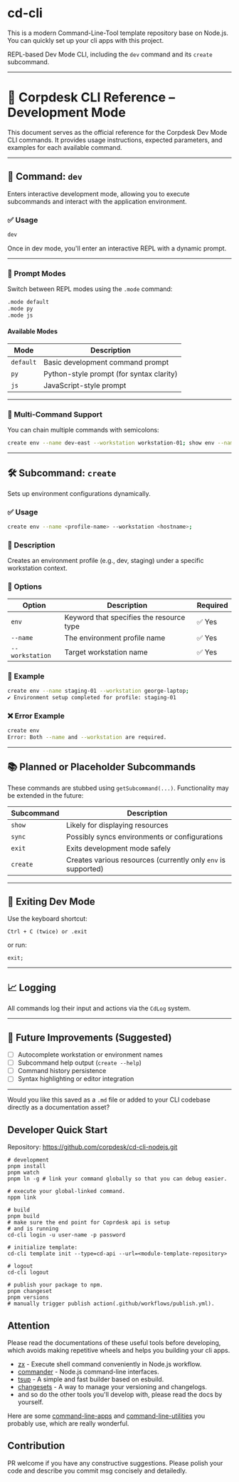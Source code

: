 # cd-cli
This is a modern Command-Line-Tool template repository base on Node.js. You can quickly set up your cli apps with this project.

REPL-based Dev Mode CLI, including the `dev` command and its `create` subcommand.

---

# 📘 Corpdesk CLI Reference – Development Mode

This document serves as the official reference for the Corpdesk Dev Mode CLI commands. It provides usage instructions, expected parameters, and examples for each available command.

---

## 🔧 Command: `dev`

Enters interactive development mode, allowing you to execute subcommands and interact with the application environment.

### ✅ Usage

```bash
dev
```

Once in dev mode, you'll enter an interactive REPL with a dynamic prompt.

---

### 🎨 Prompt Modes

Switch between REPL modes using the `.mode` command:

```bash
.mode default
.mode py
.mode js
```

#### Available Modes

| Mode      | Description                              |
| --------- | ---------------------------------------- |
| `default` | Basic development command prompt         |
| `py`      | Python-style prompt (for syntax clarity) |
| `js`      | JavaScript-style prompt                  |

---

### 📜 Multi-Command Support

You can chain multiple commands with semicolons:

```bash
create env --name dev-east --workstation workstation-01; show env --name dev-east;
```

---

## 🛠️ Subcommand: `create`

Sets up environment configurations dynamically.

### ✅ Usage

```bash
create env --name <profile-name> --workstation <hostname>;
```

### 📌 Description

Creates an environment profile (e.g., dev, staging) under a specific workstation context.

### 🧾 Options

| Option          | Description                              | Required |
| --------------- | ---------------------------------------- | -------- |
| `env`           | Keyword that specifies the resource type | ✅ Yes    |
| `--name`        | The environment profile name             | ✅ Yes    |
| `--workstation` | Target workstation name                  | ✅ Yes    |

### 🧪 Example

```bash
create env --name staging-01 --workstation george-laptop;
✔ Environment setup completed for profile: staging-01
```

### ❌ Error Example

```bash
create env
Error: Both --name and --workstation are required.
```

---

## 📚 Planned or Placeholder Subcommands

These commands are stubbed using `getSubcommand(...)`. Functionality may be extended in the future:

| Subcommand | Description                                                   |
| ---------- | ------------------------------------------------------------- |
| `show`     | Likely for displaying resources                               |
| `sync`     | Possibly syncs environments or configurations                 |
| `exit`     | Exits development mode safely                                 |
| `create`   | Creates various resources (currently only `env` is supported) |

---

## 🔄 Exiting Dev Mode

Use the keyboard shortcut:

```
Ctrl + C (twice) or .exit
```

or run:

```
exit;
```

---

## 📈 Logging

All commands log their input and actions via the `CdLog` system.

---

## 📌 Future Improvements (Suggested)

* [ ] Autocomplete workstation or environment names
* [ ] Subcommand help output (`create --help`)
* [ ] Command history persistence
* [ ] Syntax highlighting or editor integration

---

Would you like this saved as a `.md` file or added to your CLI codebase directly as a documentation asset?


## Developer Quick Start

Repository: https://github.com/corpdesk/cd-cli-nodejs.git

```shell
# development
pnpm install
pnpm watch
pnpm ln -g # link your command globally so that you can debug easier.

# execute your global-linked command.
nppm link

# build
pnpm build
# make sure the end point for Coprdesk api is setup
# and is running
cd-cli login -u user-name -p password

# initialize template:
cd-cli template init --type=cd-api --url=<module-template-repository>

# logout
cd-cli logout

# publish your package to npm.
pnpm changeset
pnpm versions
# manually trigger publish action(.github/workflows/publish.yml).
```

## Attention

Please read the documentations of these useful tools before developing, which avoids making repetitive wheels and helps you building your cli apps.

- [zx](https://github.com/google/zx) - Execute shell command conveniently in Node.js workflow.
- [commander](https://github.com/tj/commander.js) - Node.js command-line interfaces.
- [tsup](https://github.com/egoist/tsup) - A simple and fast builder based on esbuild.
- [changesets](https://github.com/changesets/changesets) - A way to manage your versioning and changelogs.
- and so do the other tools you'll develop with, please read the docs by yourself.

Here are some [command-line-apps](https://github.com/sindresorhus/awesome-nodejs?tab=readme-ov-file#command-line-apps) and [command-line-utilities](https://github.com/sindresorhus/awesome-nodejs?tab=readme-ov-file#command-line-utilities) you probably use, which are really wonderful.

## Contribution

PR welcome if you have any constructive suggestions. Please polish your code and  describe you commit msg concisely and detailedly.
